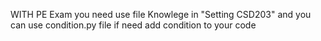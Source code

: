 WITH PE Exam you need use file Knowlege in "Setting CSD203" and you can use condition.py file if need add condition to your code
